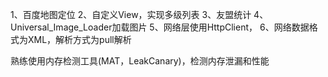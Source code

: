 1、百度地图定位
2、自定义View，实现多级列表
3、友盟统计
4、Universal_Image_Loader加载图片
5、网络层使用HttpClient，
6、网络数据格式为XML，解析方式为pull解析

熟练使用内存检测工具(MAT，LeakCanary)，检测内存泄漏和性能
